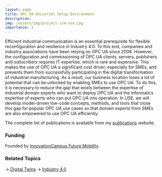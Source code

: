 ```yaml
---
layout: page
title: OPC UA Universal Setup Environment
description: 
img: /assets/img/project-icm-use.jpg
importance: 1
---
```


Efficient industrial communication is an essential prerequisite for flexible reconfiguration and resilience in Industry 4.0. To this end, companies and industry associations have been relying on OPC UA since 2008. However, the configuration and commissioning of OPC UA clients, servers, publishers and subscribers requires IT expertise, which is rare and expensive. This makes the use of OPC UA a significant cost driver, especially for SMEs, and prevents them from successfully participating in the digital transformation of industrial manufacturing. As a result, our business location loses a lot of potential that can be unlocked by enabling SMEs to use OPC UA. To do this, it is necessary to reduce the gap that exists between the expertise of industrial domain experts who want to deploy OPC UA and the informatics expertise of experts who can put OPC UA into operation. In USE, we will develop model-driven low-code concepts, methods, and tools that close this gap for popular OPC UA use cases so that domain experts from SMEs are also empowered to use OPC UA efficiently.

The complete list of publications is available from my [publications](https://awortmann.github.io/publications/) website.

### Funding

Founded by [InnovationCampus Future Mobility](https://www.icm-bw.de/).

### Related Topics

→ [Digital Twins](https://wortmann.ac/dts/)
→ [Industry 4.0](https://wortmann.ac/i40/)
